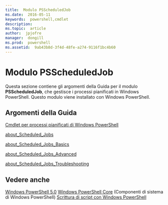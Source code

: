 ```yaml
---
title:  Modulo PSScheduledJob
ms.date:  2016-05-11
keywords:  powershell,cmdlet
description:  
ms.topic:  article
author:  jpjofre
manager:  dongill
ms.prod:  powershell
ms.assetid:  9ab43b8d-3f4d-48fe-a274-9116f1bc4b60
---
```


# Modulo PSScheduledJob
Questa sezione contiene gli argomenti della Guida per il modulo **PSScheduledJob**, che gestisce i processi pianificati in Windows PowerShell. Questo modulo viene installato con Windows PowerShell.

## Argomenti della Guida
[Cmdlet per processi pianificati di Windows PowerShell](http://go.microsoft.com/fwlink/?LinkID=245864)

[about_Scheduled_Jobs](https://technet.microsoft.com/en-us/library/3b546629-703c-4939-b44f-52dd567bce92)

[about_Scheduled_Jobs_Basics](https://technet.microsoft.com/en-us/library/859d8bfd-e655-4dc3-ab65-19813301eb57)

[about_Scheduled_Jobs_Advanced](https://technet.microsoft.com/en-us/library/6aea5423-fb96-461c-a1cb-1fb705930eee)

[about_Scheduled_Jobs_Troubleshooting](https://technet.microsoft.com/en-us/library/70de91e9-675f-4b5f-9179-6104b9cc4f0d)

## Vedere anche
[Windows PowerShell 5.0](Windows-PowerShell-5.0.md)
[Windows PowerShell Core](https://technet.microsoft.com/en-us/library/4b75f1e4-f327-48f3-92ab-bf5435094d41) (Componenti di sistema di Windows PowerShell)
[Scrittura di script con Windows PowerShell](../../getting-started/fundamental/Scripting-with-Windows-PowerShell.md)



<!--HONumber=May16_HO2-->


